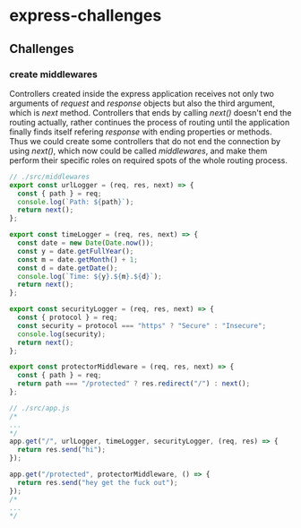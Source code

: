 # express-challenges

## Challenges

### create middlewares

Controllers created inside the express application receives not only two arguments of _request_ and _response_ objects but also the third argument, which is _next_ method.
Controllers that ends by calling _next()_ doesn't end the routing actually, rather continues the process of routing until the application finally finds itself refering _response_ with ending properties or methods.
Thus we could create some controllers that do not end the connection by using _next()_, which now could be called *middlewares*, and make them perform their specific roles on required spots of the whole routing process.

```javascript
// ./src/middlewares
export const urlLogger = (req, res, next) => {
  const { path } = req;
  console.log(`Path: ${path}`);
  return next();
};

export const timeLogger = (req, res, next) => {
  const date = new Date(Date.now());
  const y = date.getFullYear();
  const m = date.getMonth() + 1;
  const d = date.getDate();
  console.log(`Time: ${y}.${m}.${d}`);
  return next();
};

export const securityLogger = (req, res, next) => {
  const { protocol } = req;
  const security = protocol === "https" ? "Secure" : "Insecure";
  console.log(security);
  return next();
};

export const protectorMiddleware = (req, res, next) => {
  const { path } = req;
  return path === "/protected" ? res.redirect("/") : next();
};
```

```javascript
// ./src/app.js
/*
...
*/
app.get("/", urlLogger, timeLogger, securityLogger, (req, res) => {
  return res.send("hi");
});

app.get("/protected", protectorMiddleware, () => {
  return res.send("hey get the fuck out");
});
/*
...
*/
```
